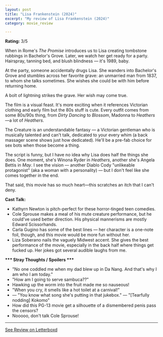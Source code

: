 ```yaml
---
layout: post
title: "Lisa Frankenstein (2024)"
excerpt: "My review of Lisa Frankenstein (2024)"
category: movie_review

---
```


**Rating:** 3/5

When in Rome's <i>The Promise</i> introduces us to Lisa creating tombstone rubbings in Bachelor's Grove. Later, we watch her get ready for a party. Hairspray, tanning bed, and blush blindness — it's 1989, baby.

At the party, someone accidentally drugs Lisa. She wanders into Bachelor's Grove and stumbles across her favorite grave: an unmarried man from 1837, to whom she talks sometimes. She wishes she could be with him before returning home.

A bolt of lightning strikes the grave. Her wish may come true.

The film is a visual feast. It's more exciting when it references Victorian clothing and early film but the 80s stuff is cute. Every outfit comes from some 80s/90s thing, from <i>Dirty Dancing</i> to <i>Blossom</i>, Madonna to <i>Heathers</i>—a lot of <i>Heathers</i>.

The Creature is an understandable fantasy — a Victorian gentleman who is musically talented and can't talk, dedicated to your every whim (a back massager scene shows just how dedicated). He'll be a pre-fab choice for sex bots when those become a thing.

The script is funny, but I have no idea why Lisa does half the things she does. One moment, she's Winona Ryder in <i>Heathers</i>, another she's Angela Bettis in <i>May</i>. I see the vision — another Diablo Cody "unlikeable protagonist" (aka a woman with a personality) — but I don't feel like she comes together in the end.

That said, this movie has so much heart—this scratches an itch that I can't deny.


<b>Cast Talk:</b>
* Kathyrn Newton is pitch-perfect for these horror-tinged teen comedies.
* Cole Sprouse makes a meal of his mute creature performance, but he could've used better direction. His physical mannerisms are mostly Edward Scissorhands.
* Carla Gugino has some of the best lines — her character is a one-note foil, though, and this movie would be more fun without her.
* Liza Soberano nails the vaguely Midwest accent. She gives the best performance of the movie, especially in the back half where things get fucked up. Her jokes got several audible laughs from me.


<b>*** Stray Thoughts / Spoilers ***</b>
* "No one coddled me when my dad blew up in Da Nang. And that's why I am who I am today."
* "How am I going to serve sambuca??"
* Hawking up the worm into the fruit made me so nauseous!
* "When you cry, it smells like a hot toilet at a carnival!"
* — "You know what song she's putting in that jukebox." — "[Tearfully nodding] Kokomo"
* How did this PG-13 movie get a silhouette of a dismembered penis pass the censors?
* Nooooo, don't talk Cole Sprouse!


<hr>

[See Review on Letterboxd](https://boxd.it/88u6yT)
